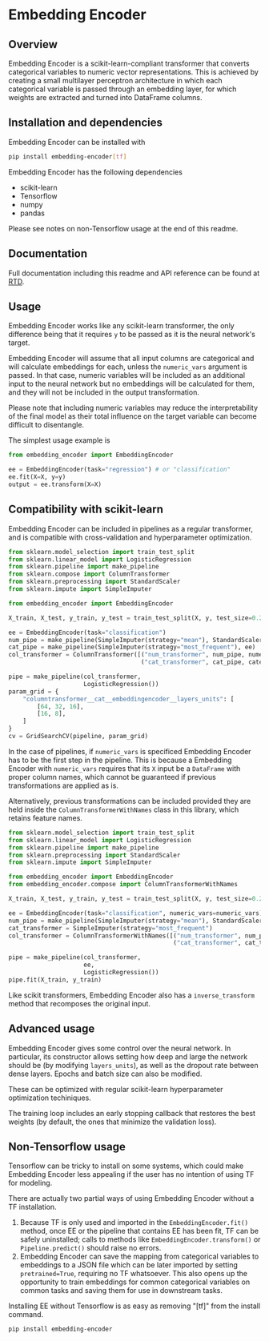 # Embedding Encoder

## Overview

Embedding Encoder is a scikit-learn-compliant transformer that converts categorical variables to numeric vector representations. This is achieved by creating a small multilayer perceptron architecture in which each categorical variable is passed through an embedding layer, for which weights are extracted and turned into DataFrame columns.

## Installation and dependencies

Embedding Encoder can be installed with

```bash
pip install embedding-encoder[tf]
```

Embedding Encoder has the following dependencies
* scikit-learn
* Tensorflow
* numpy
* pandas

Please see notes on non-Tensorflow usage at the end of this readme.

## Documentation

Full documentation including this readme and API reference can be found at [RTD](https://embedding-encoder.readthedocs.io/en/latest).

## Usage

Embedding Encoder works like any scikit-learn transformer, the only difference being that it requires `y` to be passed as it is the neural network's target.

Embedding Encoder will assume that all input columns are categorical and will calculate embeddings for each, unless the `numeric_vars` argument is passed. In that case, numeric variables will be included as an additional input to the neural network but no embeddings will be calculated for them, and they will not be included in the output transformation.

Please note that including numeric variables may reduce the interpretability of the final model as their total influence on the target variable can become difficult to disentangle.

The simplest usage example is

```python
from embedding_encoder import EmbeddingEncoder

ee = EmbeddingEncoder(task="regression") # or "classification"
ee.fit(X=X, y=y)
output = ee.transform(X=X)
```

## Compatibility with scikit-learn

Embedding Encoder can be included in pipelines as a regular transformer, and is compatible with cross-validation and hyperparameter optimization.

```python
from sklearn.model_selection import train_test_split
from sklearn.linear_model import LogisticRegression
from sklearn.pipeline import make_pipeline
from sklearn.compose import ColumnTransformer
from sklearn.preprocessing import StandardScaler
from sklearn.impute import SimpleImputer

from embedding_encoder import EmbeddingEncoder

X_train, X_test, y_train, y_test = train_test_split(X, y, test_size=0.2)

ee = EmbeddingEncoder(task="classification")
num_pipe = make_pipeline(SimpleImputer(strategy="mean"), StandardScaler())
cat_pipe = make_pipeline(SimpleImputer(strategy="most_frequent"), ee)
col_transformer = ColumnTransformer([("num_transformer", num_pipe, numeric_vars),
                                     ("cat_transformer", cat_pipe, categorical_vars)])

pipe = make_pipeline(col_transformer,
                     LogisticRegression())
param_grid = {
    "columntransformer__cat__embeddingencoder__layers_units": [
        [64, 32, 16],
        [16, 8],
    ]
}
cv = GridSearchCV(pipeline, param_grid)
```

In the case of pipelines, if `numeric_vars` is specificed Embedding Encoder has to be the first step in the pipeline. This is because a Embedding Encoder with `numeric_vars` requires that its `X` input be a `DataFrame` with proper column names, which cannot be guaranteed if previous transformations are applied as is.

Alternatively, previous transformations can be included provided they are held inside the `ColumnTransformerWithNames` class in this library, which retains feature names.


```python
from sklearn.model_selection import train_test_split
from sklearn.linear_model import LogisticRegression
from sklearn.pipeline import make_pipeline
from sklearn.preprocessing import StandardScaler
from sklearn.impute import SimpleImputer

from embedding_encoder import EmbeddingEncoder
from embedding_encoder.compose import ColumnTransformerWithNames

X_train, X_test, y_train, y_test = train_test_split(X, y, test_size=0.2)

ee = EmbeddingEncoder(task="classification", numeric_vars=numeric_vars)
num_pipe = make_pipeline(SimpleImputer(strategy="mean"), StandardScaler())
cat_transformer = SimpleImputer(strategy="most_frequent")
col_transformer = ColumnTransformerWithNames([("num_transformer", num_pipe, numeric_vars),
                                              ("cat_transformer", cat_transformer, categorical_vars)])

pipe = make_pipeline(col_transformer,
                     ee,
                     LogisticRegression())
pipe.fit(X_train, y_train)
```

Like scikit transformers, Embedding Encoder also has a `inverse_transform` method that recomposes the original input.

## Advanced usage

Embedding Encoder gives some control over the neural network. In particular, its constructor allows setting how deep and large the network should be (by modifying `layers_units`), as well as the dropout rate between dense layers. Epochs and batch size can also be modified.

These can be optimized with regular scikit-learn hyperparameter optimization techiniques.

The training loop includes an early stopping callback that restores the best weights (by default, the ones that minimize the validation loss).

## Non-Tensorflow usage

Tensorflow can be tricky to install on some systems, which could make Embedding Encoder less appealing if the user has no intention of using TF for modeling.

There are actually two partial ways of using Embedding Encoder without a TF installation.

1. Because TF is only used and imported in the `EmbeddingEncoder.fit()` method, once EE or the pipeline that contains EE has been fit, TF can be safely uninstalled; calls to methods like `EmbeddingEncoder.transform()` or `Pipeline.predict()` should raise no errors.
2. Embedding Encoder can save the mapping from categorical variables to embeddings to a JSON file which can be later imported by setting `pretrained=True`, requiring no TF whatsoever. This also opens up the opportunity to train embeddings for common categorical variables on common tasks and saving them for use in downstream tasks.

Installing EE without Tensorflow is as easy as removing "[tf]" from the install command.

```bash
pip install embedding-encoder
```